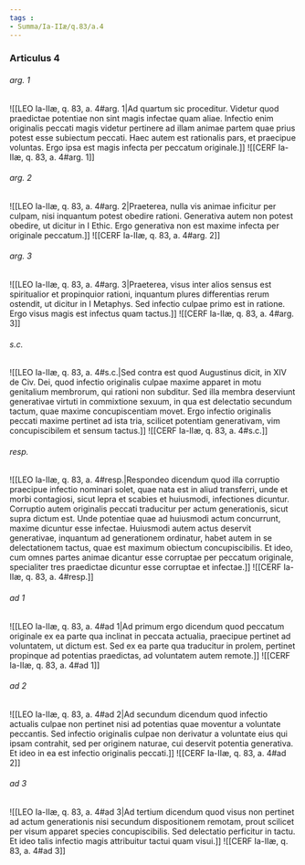 ```yaml
---
tags : 
- Summa/Ia-IIæ/q.83/a.4
---
```


### Articulus 4

###### arg. 1
![[LEO Ia-IIæ, q. 83, a. 4#arg. 1|Ad quartum sic proceditur. Videtur quod praedictae potentiae non sint magis infectae quam aliae. Infectio enim originalis peccati magis videtur pertinere ad illam animae partem quae prius potest esse subiectum peccati. Haec autem est rationalis pars, et praecipue voluntas. Ergo ipsa est magis infecta per peccatum originale.]]
![[CERF Ia-IIæ, q. 83, a. 4#arg. 1]]

###### arg. 2
![[LEO Ia-IIæ, q. 83, a. 4#arg. 2|Praeterea, nulla vis animae inficitur per culpam, nisi inquantum potest obedire rationi. Generativa autem non potest obedire, ut dicitur in I Ethic. Ergo generativa non est maxime infecta per originale peccatum.]]
![[CERF Ia-IIæ, q. 83, a. 4#arg. 2]]

###### arg. 3
![[LEO Ia-IIæ, q. 83, a. 4#arg. 3|Praeterea, visus inter alios sensus est spiritualior et propinquior rationi, inquantum plures differentias rerum ostendit, ut dicitur in I Metaphys. Sed infectio culpae primo est in ratione. Ergo visus magis est infectus quam tactus.]]
![[CERF Ia-IIæ, q. 83, a. 4#arg. 3]]

###### s.c.
![[LEO Ia-IIæ, q. 83, a. 4#s.c.|Sed contra est quod Augustinus dicit, in XIV de Civ. Dei, quod infectio originalis culpae maxime apparet in motu genitalium membrorum, qui rationi non subditur. Sed illa membra deserviunt generativae virtuti in commixtione sexuum, in qua est delectatio secundum tactum, quae maxime concupiscentiam movet. Ergo infectio originalis peccati maxime pertinet ad ista tria, scilicet potentiam generativam, vim concupiscibilem et sensum tactus.]]
![[CERF Ia-IIæ, q. 83, a. 4#s.c.]]

###### resp.
![[LEO Ia-IIæ, q. 83, a. 4#resp.|Respondeo dicendum quod illa corruptio praecipue infectio nominari solet, quae nata est in aliud transferri, unde et morbi contagiosi, sicut lepra et scabies et huiusmodi, infectiones dicuntur. Corruptio autem originalis peccati traducitur per actum generationis, sicut supra dictum est. Unde potentiae quae ad huiusmodi actum concurrunt, maxime dicuntur esse infectae. Huiusmodi autem actus deservit generativae, inquantum ad generationem ordinatur, habet autem in se delectationem tactus, quae est maximum obiectum concupiscibilis. Et ideo, cum omnes partes animae dicantur esse corruptae per peccatum originale, specialiter tres praedictae dicuntur esse corruptae et infectae.]]
![[CERF Ia-IIæ, q. 83, a. 4#resp.]]

###### ad 1
![[LEO Ia-IIæ, q. 83, a. 4#ad 1|Ad primum ergo dicendum quod peccatum originale ex ea parte qua inclinat in peccata actualia, praecipue pertinet ad voluntatem, ut dictum est. Sed ex ea parte qua traducitur in prolem, pertinet propinque ad potentias praedictas, ad voluntatem autem remote.]]
![[CERF Ia-IIæ, q. 83, a. 4#ad 1]]

###### ad 2
![[LEO Ia-IIæ, q. 83, a. 4#ad 2|Ad secundum dicendum quod infectio actualis culpae non pertinet nisi ad potentias quae moventur a voluntate peccantis. Sed infectio originalis culpae non derivatur a voluntate eius qui ipsam contrahit, sed per originem naturae, cui deservit potentia generativa. Et ideo in ea est infectio originalis peccati.]]
![[CERF Ia-IIæ, q. 83, a. 4#ad 2]]

###### ad 3
![[LEO Ia-IIæ, q. 83, a. 4#ad 3|Ad tertium dicendum quod visus non pertinet ad actum generationis nisi secundum dispositionem remotam, prout scilicet per visum apparet species concupiscibilis. Sed delectatio perficitur in tactu. Et ideo talis infectio magis attribuitur tactui quam visui.]]
![[CERF Ia-IIæ, q. 83, a. 4#ad 3]]

